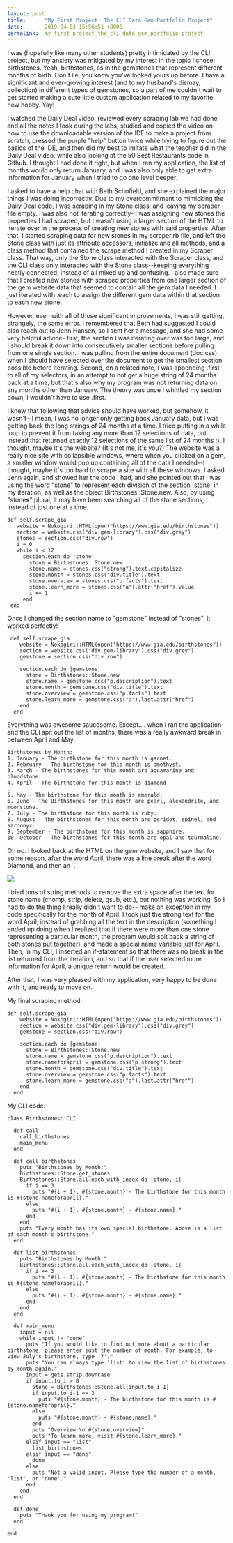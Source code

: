 ```yaml
---
layout: post
title:      "My First Project: The CLI Data Gem Portfolio Project"
date:       2019-04-03 15:56:51 +0000
permalink:  my_first_project_the_cli_data_gem_portfolio_project
---
```



I was (hopefully like many other students) pretty intimidated by the CLI project, but my anxiety was mitigated by my interest in the topic I chose: birthstones.  Yeah, birthstones, as in the gemstones that represent different months of birth.  Don't lie, you know you've looked yours up before.  I have a significant and ever-growing interest (and to my husband's dismay, collection) in different types of gemstones, so a part of me couldn't wait to get started making a cute little custom application related to my favorite new hobby.  Yay!

I watched the Daily Deal video, reviewed every scraping lab we had done and all the notes I took during the labs, studied and copied the video on how to use the downloadable version of the IDE  to make a project from scratch, pressed the purple "help" button twice while trying to figure out the basics of the IDE, and then did my best to imitate what the teacher did in the Daily Deal video, while also looking at the 50 Best Restaurants code in Github.  I thought I had done it right, but when I ran my application, the list of months would only return January, and I was also only able to get extra information for January when I tried to go one level deeper.  

I asked to have a help chat with Beth Schofield, and she explained the major things I was doing incorrectly.  Due to my overcommitment to mimicking the Daily Deal code, I was scraping in my Stone class, and leaving my scraper file empty.  I was also not iterating correctly- I was assigning new stones the properties I had scraped, but I wasn't using a larger section of the HTML to iterate over in the process of creating new stones with said properties.  After that, I started scraping data for new stones in my scraper.rb file, and left the Stone class with just its attribute accessors, initialize and all methods, and a class method that contained the scrape method I created in my Scraper class.  That way, only the Stone class interacted with the Scraper class, and the CLI class only interacted with the Stone class--keeping everything neatly connected, instead of all mixed up and confusing.  I also made sure that I created new stones with scraped properties from one larger section of the gem website data that seemed to contain all the gem data I needed.  I just iterated with .each to assign the different gem data within that section to each new stone.  

However, even with all of those significant improvements, I was still getting, strangely, the same error.  I remembered that Beth had suggested I could also reach out to Jenn Hansen, so I sent her a message, and she had some very helpful advice- first, the section I was iterating over was too large, and I should break it down into consecutively smaller sections before pulling from one single section.  I was pulling from the entire document (doc.css), when I should have selected over the document to get the smallest section possible before iterating.  Second, on a related note, I was appending .first to all of my selectors, in an attempt to not get a huge string of 24 months back at a time, but that's also why my program was not returning data on any months other than January.  The theory was once I whittled my section down, I wouldn't have to use .first.  

I knew that following that advice should have worked, but somehow, it wasn't--I mean, I was no longer only getting back January data, but I was getting back the long strings of 24 months at a time.  I tried putting in a while loop to prevent it from taking any more than 12 selections of data, but instead that returned exactly 12 selections of the same list of 24 months :).  I thought, maybe it's the website?  (It's not me, it's you?)  The website was a really nice site with collapsible windows, where when you clicked on a gem, a smaller window would pop up containing all of the data I needed--I thought, maybe it's too hard to scrape a site with all these windows.  I asked Jenn again, and showed her the code I had, and she pointed out that I was using the word "stone" to represent each division of the section |stone| in my iteration, as well as the object Birthstones::Stone.new.  Also, by using "stone**s**" plural, it may have been searching all of the stone sections, instead of just one at a time.

```
def self.scrape_gia
   website = Nokogiri::HTML(open("https://www.gia.edu/birthstones"))
   section = website.css("div.gem-library").css("div.grey")
   stones = section.css("div.row")
   i = 0
   while i < 12
     section.each do |stone|
       stone = Birthstones::Stone.new
       stone.name = stones.css("strong").text.capitalize
       stone.month = stones.css("div.title").text
       stone.overview = stones.css("p.facts").text
       stone.learn_more = stones.css("a").attr("href").value
       i += 1
     end
 end
```


Once I changed the section name to "gemstone" instead of "stones", it worked perfectly!  

```
 def self.scrape_gia
    website = Nokogiri::HTML(open("https://www.gia.edu/birthstones"))
    section = website.css("div.gem-library").css("div.grey")
    gemstone = section.css("div.row")

    section.each do |gemstone|
      stone = Birthstones::Stone.new
      stone.name = gemstone.css("p.description").text
      stone.month = gemstone.css("div.title").text
      stone.overview = gemstone.css("p.facts").text
      stone.learn_more = gemstone.css("a").last.attr("href")
    end
  end
```

Everything was awesome saucesome.  Except.... when I ran the application and the CLI spit out the list of months, there was a really awkward break in between April and May.

```
Birthstones by Month:
1. January - The birthstone for this month is garnet.
2. February - The birthstone for this month is amethyst.
3. March - The birthstones for this month are aquamarine and bloodstone.
4. April - The birthstone for this month is diamond
.
5. May - The birthstone for this month is emerald.
6. June - The Birthstones for this month are pearl, alexandrite, and moonstone.
7. July - The birthstone for this month is ruby.
8. August - The birthstones for this month are peridot, spinel, and sardonyx.
9. September - The birthstone for this month is sapphire.
10. October - The birthstones for this month are opal and tourmaline.
```

Oh no.  I looked back at the HTML on the gem website, and I saw that for some reason, after the word April, there was a line break after the word Diamond, and then an &nbsp;.  

![](https://imgur.com/sSl56iZ)

I tried tons of string methods to remove the extra space after the text for stone.name (chomp, strip, delete, gsub, etc.), but nothing was working.  So I had to do the thing I really didn't want to do-- make an exception in my code specifically for the month of April.  I took just the strong text for the word April, instead of grabbing all the text in the description (something I ended up doing when I realized that if there were more than one stone representing a particular month, the program would spit back a string of both stones put together), and made a special name variable just for April.  Then, in my CLI, I inserted an if-statement so that there was no break in the list returned from the iteration, and so that if the user selected more information for April, a unique return would be created.  

After that, I was very pleased with my application, very happy to be done with it, and ready to move on.


My final scraping method:

```
def self.scrape_gia
    website = Nokogiri::HTML(open("https://www.gia.edu/birthstones"))
    section = website.css("div.gem-library").css("div.grey")
    gemstone = section.css("div.row")

    section.each do |gemstone|
      stone = Birthstones::Stone.new
      stone.name = gemstone.css("p.description").text
      stone.nameforapril = gemstone.css("p strong").text
      stone.month = gemstone.css("div.title").text
      stone.overview = gemstone.css("p.facts").text
      stone.learn_more = gemstone.css("a").last.attr("href")
    end
  end
```

My CLI code:

```
class Birthstones::CLI

  def call
    call_birthstones
    main_menu
  end

  def call_birthstones
    puts "Birthstones by Month:"
    Birthstones::Stone.get_stones
    Birthstones::Stone.all.each_with_index do |stone, i|
      if i == 3
        puts "#{i + 1}. #{stone.month} - The birthstone for this month is #{stone.nameforapril}."
      else
        puts "#{i + 1}. #{stone.month} - #{stone.name}."
      end
    end
    puts "Every month has its own special birthstone. Above is a list of each month's birthstone."
  end

  def list_birthstones
    puts "Birthstones by Month:"
    Birthstones::Stone.all.each_with_index do |stone, i|
      if i == 3
        puts "#{i + 1}. #{stone.month} - The birthstone for this month is #{stone.nameforapril}."
      else
        puts "#{i + 1}. #{stone.month} - #{stone.name}."
      end
    end
  end

  def main_menu
    input = nil
    while input != "done"
      puts "If you would like to find out more about a particular birthstone, please enter just the number of month. For example, to view July's birthstone, type '7'."
      puts "You can always type 'list' to view the list of birthstones by month again."
      input = gets.strip.downcase
      if input.to_i > 0
        stone = Birthstones::Stone.all[input.to_i-1]
        if input.to_i-1 == 3
          puts "#{stone.month} - The birthstone for this month is #{stone.nameforapril}."
        else
          puts "#{stone.month} - #{stone.name}."
        end
        puts "Overview:\n #{stone.overview}"
        puts "To learn more, visit #{stone.learn_more}."
      elsif input == "list"
        list_birthstones
      elsif input == "done"
        done
      else
        puts "Not a valid input. Please type the number of a month, 'list', or 'done'."
      end
    end
  end

  def done
    puts "Thank you for using my program!"
  end

end
```











